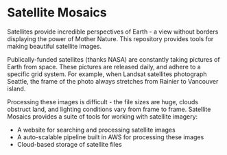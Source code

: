 # Satellite Mosaics
Satellites provide incredible perspectives of Earth - a view without borders displaying the power of Mother Nature. This repository provides tools for making beautiful satellite images.

Publically-funded satellites (thanks NASA) are constantly taking pictures of Earth from space. These pictures are released daily, and adhere to a specific grid system. For example, when Landsat satellites photograph Seattle, the frame of the photo always stretches from Rainier to Vancouver island.

Processing these images is difficult - the file sizes are huge, clouds obstruct land, and lighting conditions vary from frame to frame. Satellite Mosaics provides a suite of tools for working with satellite imagery:
- A website for searching and processing satellite images
- A auto-scalable pipeline built in AWS for processing these images
- Cloud-based storage of satellite files 
